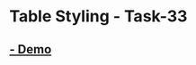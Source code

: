 # Table Styling - Task-33

## [- Demo](https://omarabouelkheirr.github.io/CSS_Tasks/Table%20Styling/)
